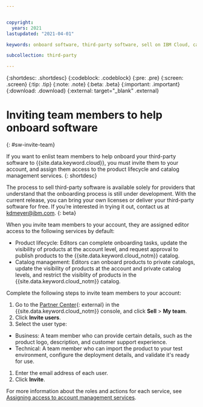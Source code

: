 ```yaml
---


copyright:
  years: 2021
lastupdated: "2021-04-01"

keywords: onboard software, third-party software, sell on IBM Cloud, catalog details, support, software, partner center, sellers, catalog, product lifecycle, invite team, IAM, access

subcollection: third-party

---
```


{:shortdesc: .shortdesc}
{:codeblock: .codeblock}
{:pre: .pre}
{:screen: .screen}
{:tip: .tip}
{:note: .note}
{:beta: .beta}
{:important: .important}
{:download: .download}
{:external: target="_blank" .external}

# Inviting team members to help onboard software
{: #sw-invite-team}

If you want to enlist team members to help onboard your third-party software to {{site.data.keyword.cloud}}, you must invite them to your account, and assign them access to the product lifecycle and catalog management services. 
{: shortdesc}

The process to sell third-party software is available solely for providers that understand that the onboarding process is still under development. With the current release, you can bring your own licenses or deliver your third-party software for free. If you’re interested in trying it out, contact us at kdmeyer@ibm.com.
{: beta}

When you invite team members to your account, they are assigned editor access to the following services by default:

* Product lifecycle: Editors can complete onboarding tasks, update the visibility of products at the account level, and request approval to publish products to the {{site.data.keyword.cloud_notm}} catalog. 
* Catalog management: Editors can onboard products to private catalogs, update the visibility of products at the account and private catalog levels, and restrict the visiblity of products in the {{site.data.keyword.cloud_notm}} catalog.

Complete the following steps to invite team members to your account: 


1. Go to the [Partner Center](https://cloud.ibm.com/partner-center/sell){: external} in the {{site.data.keyword.cloud_notm}} console, and click **Sell** > **My team**.
1. Click **Invite users**.
1. Select the user type:

  * Business: A team member who can provide certain details, such as the product logo, description, and customer support experience. 
  * Technical: A team member who can import the product to your test environment, configure the deployment details, and validate it's ready for use. 

1. Enter the email address of each user. 
1. Click **Invite**.

For more information about the roles and actions for each service, see [Assigning access to account management services](/docs/account?topic=account-account-services#account-management-actions-roles).




 
